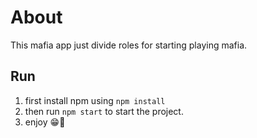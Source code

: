 # About
  This mafia app just divide roles for starting playing mafia.
## Run
1. first install npm using `npm install`
2. then run `npm start` to start the project.
3. enjoy 😁🌹